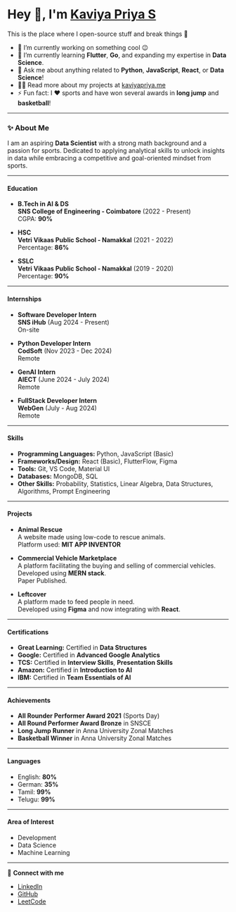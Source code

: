 # Hey 👋, I'm [Kaviya Priya S](https://kaviyapriya.me/)

This is the place where I open-source stuff and break things :rofl:

- 🔭 I’m currently working on something cool :wink:
- 🌱 I’m currently learning **Flutter**, **Go**, and expanding my expertise in **Data Science**.
- 💬 Ask me about anything related to **Python**, **JavaScript**, **React**, or **Data Science**!
- 👨‍💻 Read more about my projects at [kaviyapriya.me](https://kaviyapriya.me/#portfolio)
- ⚡ Fun fact: I ❤️ sports and have won several awards in **long jump** and **basketball**!

---

### ✨ About Me

I am an aspiring **Data Scientist** with a strong math background and a passion for sports. Dedicated to applying analytical skills to unlock insights in data while embracing a competitive and goal-oriented mindset from sports.

---

#### Education

- **B.Tech in AI & DS**  
  **SNS College of Engineering - Coimbatore** (2022 - Present)  
  CGPA: **90%**

- **HSC**  
  **Vetri Vikaas Public School - Namakkal** (2021 - 2022)  
  Percentage: **86%**

- **SSLC**  
  **Vetri Vikaas Public School - Namakkal** (2019 - 2020)  
  Percentage: **90%**

---

#### Internships

- **Software Developer Intern**  
  **SNS iHub** (Aug 2024 - Present)  
  On-site  

- **Python Developer Intern**  
  **CodSoft** (Nov 2023 - Dec 2024)  
  Remote  

- **GenAI Intern**  
  **AIECT** (June 2024 - July 2024)  
  Remote  

- **FullStack Developer Intern**  
  **WebGen** (July - Aug 2024)  
  Remote  

---

#### Skills

- **Programming Languages:** Python, JavaScript (Basic)  
- **Frameworks/Design:** React (Basic), FlutterFlow, Figma  
- **Tools:** Git, VS Code, Material UI  
- **Databases:** MongoDB, SQL  
- **Other Skills:** Probability, Statistics, Linear Algebra, Data Structures, Algorithms, Prompt Engineering  

---

#### Projects

- **Animal Rescue**  
  A website made using low-code to rescue animals.  
  Platform used: **MIT APP INVENTOR**

- **Commercial Vehicle Marketplace**  
  A platform facilitating the buying and selling of commercial vehicles.  
  Developed using **MERN stack**.  
  Paper Published.

- **Leftcover**  
  A platform made to feed people in need.  
  Developed using **Figma** and now integrating with **React**.

---

#### Certifications

- **Great Learning:** Certified in **Data Structures**
- **Google:** Certified in **Advanced Google Analytics**
- **TCS:** Certified in **Interview Skills**, **Presentation Skills**
- **Amazon:** Certified in **Introduction to AI**
- **IBM:** Certified in **Team Essentials of AI**

---

#### Achievements

- **All Rounder Performer Award 2021** (Sports Day)
- **All Round Performer Award Bronze** in SNSCE
- **Long Jump Runner** in Anna University Zonal Matches
- **Basketball Winner** in Anna University Zonal Matches

---

#### Languages

- English: **80%**
- German: **35%**
- Tamil: **99%**
- Telugu: **99%**

---

#### Area of Interest

- Development
- Data Science
- Machine Learning

---

🔗 **Connect with me**

- [LinkedIn](https://www.linkedin.com/in/kaviya-priya-s)
- [GitHub](https://github.com/Kaviyapriya6)
- [LeetCode](https://leetcode.com/u/KaviyaPriya_S/)
